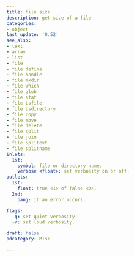 ```yaml
---
title: file size
description: get size of a file
categories:
- object
last_update: '0.52'
see_also:
- text
- array
- list
- file
- file define
- file handle
- file mkdir
- file which
- file glob
- file stat
- file isfile
- file isdirectory
- file copy
- file move
- file delete
- file split
- file join
- file splitext
- file splitname
inlets:
  1st: 
    symbol: file or directory name.
    verbose <float>: set verbosity on or off.
outlets:
  1st:
    float: true <1> of false <0>.
  2nd:
    bang: if an error occurs.

flags:
  -q: set quiet verbosity.
  -v: set loud verbosity.

draft: false
pdcategory: Misc

---
```




